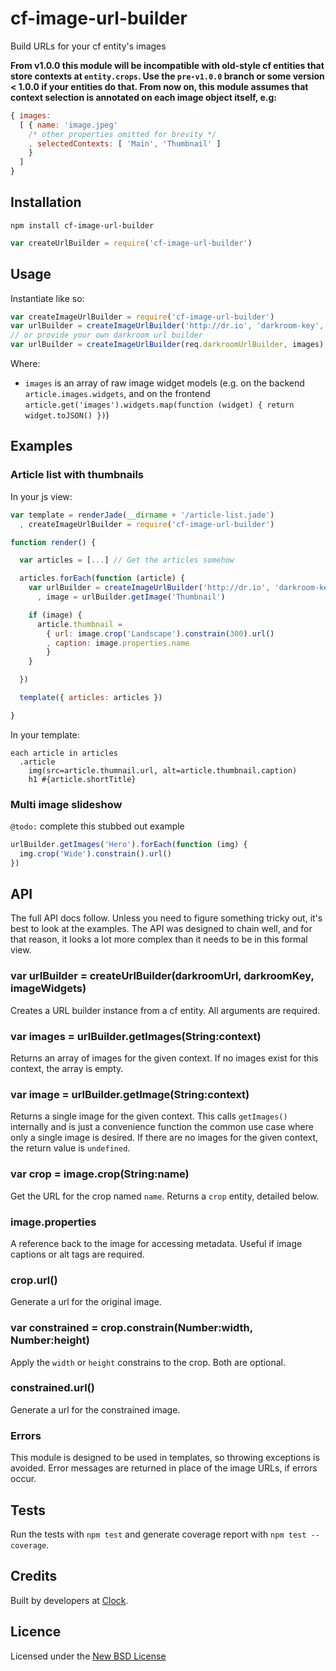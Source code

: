 # cf-image-url-builder

Build URLs for your cf entity's images

**From v1.0.0 this module will be incompatible with old-style cf entities that
store contexts at `entity.crops`. Use the `pre-v1.0.0` branch or some version < 1.0.0
if your entities do that. From now on, this module assumes that context selection is annotated
on each image object itself, e.g:**

```js
{ images:
  [ { name: 'image.jpeg'
    /* other properties omitted for brevity */
    , selectedContexts: [ 'Main', 'Thumbnail' ]
    }
  ]
}
```

## Installation

```
npm install cf-image-url-builder
```

```js
var createUrlBuilder = require('cf-image-url-builder')
```

## Usage

Instantiate like so:

```js
var createImageUrlBuilder = require('cf-image-url-builder')
var urlBuilder = createImageUrlBuilder('http://dr.io', 'darkroom-key', images)
// or provide your own darkroom url builder
var urlBuilder = createImageUrlBuilder(req.darkroomUrlBuilder, images)
```

Where:
- `images` is an array of raw image widget models (e.g. on the backend `article.images.widgets`,
and on the frontend `article.get('images').widgets.map(function (widget) { return widget.toJSON() })`)

## Examples

### Article list with thumbnails

In your js view:

```js
var template = renderJade(__dirname + '/article-list.jade')
  , createImageUrlBuilder = require('cf-image-url-builder')

function render() {

  var articles = [...] // Get the articles somehow

  articles.forEach(function (article) {
    var urlBuilder = createImageUrlBuilder('http://dr.io', 'darkroom-key', images)
      , image = urlBuilder.getImage('Thumbnail')

    if (image) {
      article.thumbnail =
        { url: image.crop('Landscape').constrain(300).url()
        , caption: image.properties.name
        }
    }

  })

  template({ articles: articles })

}
```

In your template:
```jade
each article in articles
  .article
    img(src=article.thumnail.url, alt=article.thumbnail.caption)
    h1 #{article.shortTitle}
```

### Multi image slideshow

`@todo:` complete this stubbed out example

```js
urlBuilder.getImages('Hero').forEach(function (img) {
  img.crop('Wide').constrain().url()
})
```

## API

The full API docs follow. Unless you need to figure something tricky out, it's best
to look at the examples. The API was designed to chain well, and for that reason, it
looks a lot more complex than it needs to be in this formal view.

### var urlBuilder = createUrlBuilder(darkroomUrl, darkroomKey, imageWidgets)

Creates a URL builder instance from a cf entity. All arguments are required.

### var images = urlBuilder.getImages(String:context)

Returns an array of images for the given context. If no images exist for this context,
the array is empty.

### var image = urlBuilder.getImage(String:context)

Returns a single image for the given context. This calls `getImages()` internally and is
just a convenience function the common use case where only a single image is desired.
If there are no images for the given context, the return value is `undefined`.

### var crop = image.crop(String:name)

Get the URL for the crop named `name`. Returns a `crop` entity, detailed below.

### image.properties

A reference back to the image for accessing metadata. Useful if image captions or
alt tags are required.

### crop.url()

Generate a url for the original image.

### var constrained = crop.constrain(Number:width, Number:height)

Apply the `width` or `height` constrains to the crop. Both are optional.

### constrained.url()

Generate a url for the constrained image.

### Errors

This module is designed to be used in templates, so throwing exceptions is avoided.
Error messages are returned in place of the image URLs, if errors occur.

## Tests

Run the tests with `npm test` and generate coverage report with `npm test --coverage`.

## Credits
Built by developers at [Clock](http://clock.co.uk).

## Licence
Licensed under the [New BSD License](http://opensource.org/licenses/bsd-license.php)
